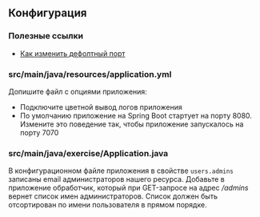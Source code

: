 ## Конфигурация

### Полезные ссылки

* [Как изменить дефолтный порт](https://www.baeldung.com/spring-boot-change-port)

### src/main/java/resources/application.yml

Допишите файл с опциями приложения:

* Подключите цветной вывод логов приложения
* По умолчанию приложение на Spring Boot стартует на порту 8080. Измените это поведение так, чтобы приложение запускалось на порту 7070

### src/main/java/exercise/Application.java

В конфигурационном файле приложения в свойстве `users.admins` записаны email администраторов нашего ресурса. 
Добавьте в приложение обработчик, который при GET-запросе на адрес */admins* вернет список имен администраторов. 
Список должен быть отсортирован по имени пользователя в прямом порядке.
